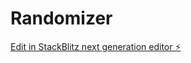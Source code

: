 # Randomizer

[Edit in StackBlitz next generation editor ⚡️](https://stackblitz.com/~/github.com/ridaelhannach/Randomizer)